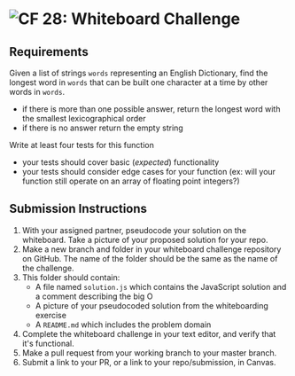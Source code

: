 ![CF](https://camo.githubusercontent.com/70edab54bba80edb7493cad3135e9606781cbb6b/687474703a2f2f692e696d6775722e636f6d2f377635415363382e706e67) 28: Whiteboard Challenge
===

## Requirements
Given a list of strings `words` representing an English Dictionary, find the longest word in `words` that can be built one character at a time by other words in `words`.
* if there is more than one possible answer, return the longest word with the smallest lexicographical order
* if there is no answer return the empty string

Write at least four tests for this function
* your tests should cover basic (*expected*) functionality
* your tests should consider edge cases for your function (ex: will your function still operate on an array of floating point integers?)

## Submission Instructions

1. With your assigned partner, pseudocode your solution on the whiteboard. Take a picture of your proposed solution for your repo.
1. Make a new branch and folder in your whiteboard challenge repository on GitHub. The name of the folder should be the same as the name of the challenge.
1. This folder should contain:
	- A file named `solution.js` which contains the JavaScript solution and a comment describing the big O
	- A picture of your pseudocoded solution from the whiteboarding exercise
	- A `README.md` which includes the problem domain
1. Complete the whiteboard challenge in your text editor, and verify that it's functional.
1. Make a pull request from your working branch to your master branch.
1. Submit a link to your PR, or a link to your repo/submission, in Canvas.
